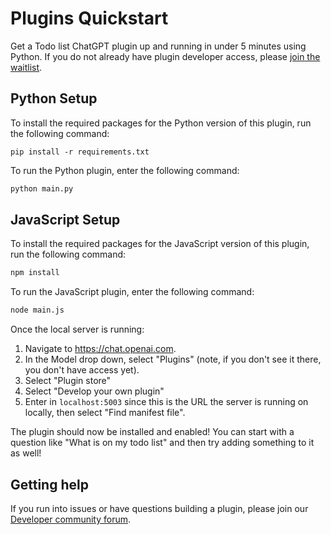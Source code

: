 # Plugins Quickstart

Get a Todo list ChatGPT plugin up and running in under 5 minutes using Python. If you do not already have plugin developer access, please [join the waitlist](https://openai.com/waitlist/plugins).


## Python Setup

To install the required packages for the Python version of this plugin, run the following command:

```bach
pip install -r requirements.txt
```

To run the Python plugin, enter the following command:

```bash
python main.py
```

## JavaScript Setup

To install the required packages for the JavaScript version of this plugin, run the following command:

```bash
npm install
```

To run the JavaScript plugin, enter the following command:

```bash
node main.js
```

Once the local server is running:

1. Navigate to https://chat.openai.com. 
2. In the Model drop down, select "Plugins" (note, if you don't see it there, you don't have access yet).
3. Select "Plugin store"
4. Select "Develop your own plugin"
5. Enter in `localhost:5003` since this is the URL the server is running on locally, then select "Find manifest file".

The plugin should now be installed and enabled! You can start with a question like "What is on my todo list" and then try adding something to it as well! 

## Getting help

If you run into issues or have questions building a plugin, please join our [Developer community forum](https://community.openai.com/c/chat-plugins/20).
